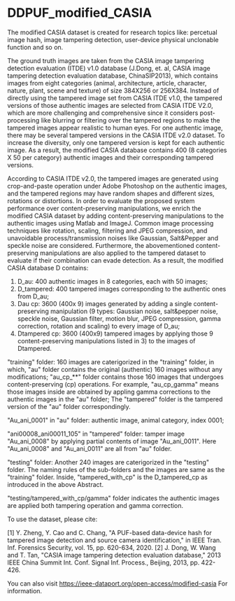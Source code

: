 # DDPUF_modified_CASIA

The modified CASIA dataset is created for research topics like: percetual image hash, image tampering detection, user-device physical unclonable function and so on. 

The ground truth images are taken from the CASIA image tampering detection evaluation (ITDE) v1.0 database (J.Dong, et. al, CASIA image tampering detection evaluation database, ChinaSIP2013), which contains images from eight categories (animal, architecture, article, character, nature, plant, scene and texture) of size 384X256 or 256X384. Instead of directly using the tampered image set from CASIA ITDE v1.0, the tampered versions of those authentic images are selected from CASIA ITDE V2.0, which are more challenging and comprehensive since it considers post-processing like blurring or filtering over the tampered regions to make the tampered images appear realistic to human eyes. For one authentic image, there may be several tampered versions in the CASIA ITDE v2.0 dataset. To increase the diversity, only one tampered version is kept for each authentic image. As a result, the modified CASIA database contains 400 (8 categories X 50 per category) authentic images and their corresponding tampered versions.

According to CASIA ITDE v2.0, the tampered images are generated using crop-and-paste operation under Adobe Photoshop on the authentic images, and the tampered regions may have random shapes and different sizes, rotations or distortions. In order to evaluate the proposed system performance over content-preserving manipulations, we enrich the modified CASIA dataset by adding content-preserving manipulations to the authentic images using Matlab and ImageJ. Common image processing techniques like rotation, scaling, filtering and JPEG compression, and unavoidable process/transmission noises like Gaussian, Salt&Pepper and speckle noise are considered. Furthermore, the abovementioned content-preserving manipulations are also applied to the tampered dataset to evaluate if their combination can evade detection. As a result, the modified CASIA database D contains:

1) D_au: 400 authentic images in 8 categories, each with 50 images;
2) D_tampered: 400 tampered images corresponding to the authentic ones from D_au;
3) Dau cp: 3600 (400x 9) images generated by adding a single content-preserving manipulation (9 types: Gaussian noise, salt&pepper noise, speckle noise, Gaussian filter, motion blur, JPEG compression, gamma correction, rotation and scaling) to every image of D_au;
4) Dtampered cp: 3600 (400x9) tampered images by applying those 9 content-preserving manipulations listed in 3) to the images of Dtampered.

"training" folder: 160 images are caterigorized in the "training" folder, in which, "au" folder contains the original (authentic) 160 images without any modifications; "au_cp_**" folder contains those 160 images that undergoes content-preserving (cp) operations. For example, "au_cp_gamma" means those images inside are obtained by appling gamma corrections to the authentic images in the "au" folder; The "tampered" folder is the tampered version of the "au" folder correspondingly. 

"Au_ani_0001" in "au" folder: authentic image, animal category, index 0001;

"ani00008_ani00011_105" in "tampered" folder: tamper image "Au_ani_0008" by applying partial contents of image "Au_ani_0011".  Here "Au_ani_0008" and "Au_ani_0011" are all from "au" folder. 

"testing" folder: Another 240 images are caterigorized in the "testing" folder. The naming rules of the sub-folders and the images are same as the "training" folder. Inside, "tampered_with_cp" is the  D_tampered_cp as introduced in the above Abstract. 

"testing/tampered_with_cp/gamma" folder indicates the authentic images are applied both tampering operation and gamma correction. 


To use the dataset, please cite:

[1] Y. Zheng, Y. Cao and C. Chang, "A PUF-based data-device hash for tampered image detection and source camera identification," in IEEE Tran. Inf. Forensics Security, vol. 15, pp. 620-634, 2020.
[2] J. Dong, W. Wang and T. Tan, "CASIA image tampering detection evaluation database," 2013 IEEE China Summit Int. Conf. Signal Inf. Process., Beijing, 2013, pp. 422-426.

You can also visit 
https://ieee-dataport.org/open-access/modified-casia
For information. 

